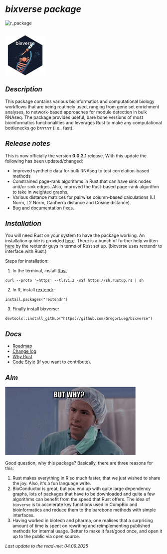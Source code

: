 # *bixverse package*

![r_package](https://img.shields.io/badge/R_package-0.0.2.1-orange) 

</br>

<img src="/misc/pics/bixverse_logo.png" width="128" height="128" alt="bixverse logo">

</br>

## *Description* 

This package contains various bioinformatics and computational biology workflows
that are being routinely used, ranging from gene set enrichment analyses, to 
network-based approaches for module detection in bulk RNAseq. The package 
provides useful, bare bone versions of most bioinformatics functionalities and
leverages Rust to make any computational bottlenecks go *brrrrrrr* (i.e., fast).

## *Release notes*

This is now officially the version **0.0.2.1** release. With this 
update the following has been updated/changed:

- Improved synthetic data for bulk RNAseq to test correlation-based methods
- Constrained page-rank algorithms in Rust that can have sink nodes and/or sink
edges. Also, improved the Rust-based page-rank algorithm to take in weighted
graphs.
- Various distance matrices for pairwise column-based calculations (L1 Norm,
L2 Norm, Canberra distance and Cosine distance).
- Bug and documentation fixes.

## *Installation*

You will need Rust on your system to have the package working. An installation
guide is provided [here](https://www.rust-lang.org/tools/install). There is a 
bunch of further help written [here](https://extendr.github.io/rextendr/index.html)
by the rextendr guys in terms of Rust set up. (bixverse uses rextendr to interface
with Rust.)

Steps for installation: 

1. In the terminal, install [Rust](https://www.rust-lang.org/tools/install) 

```
curl --proto '=https' --tlsv1.2 -sSf https://sh.rustup.rs | sh
```
   
2. In R, install [rextendr](https://extendr.github.io/rextendr/index.html):

```
install.packages("rextendr")
```

3. Finally install bixverse:

```
devtools::install_github("https://github.com/GregorLueg/bixverse")
```

## *Docs*

- [Roadmap](/docs/roadmap.md)
- [Change log](/docs/change_log.md)
- [Why Rust](/docs/why_rust.md)
- [Code Style](/docs/code_style.md) (If you want to contribute).

## *Aim*

<img src="/misc/pics/but_why.png" width="418" height="218" alt="but why">

Good question, why this package? Basically, there are three reasons for this:
1. Rust makes everything in R so much faster, that we just wished to share the 
joy. Also, it's a fun language write.
2. BioConductor is great, but you end up with quite large dependency graphs, 
lots of packages that have to be downloaded and quite a few algorithms can 
benefit from the speed that Rust offers. The idea of `bixverse` is to accelerate
key functions used in CompBio and bioinformatics and reduce them to the 
barebone methods with simple interfaces.
3. Having worked in biotech and pharma, one realises that a surprising amount
of time is spent on rewriting and reimplementing published methods for internal
usage. Better to make it fast/good once, and open it up to the public via open 
source.

*Last update to the read-me: 04.09.2025*
